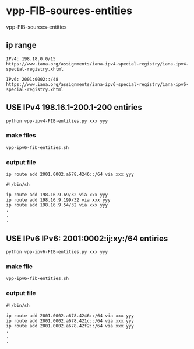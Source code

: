 # vpp-FIB-sources-entities
vpp-FIB-sources-entities

## ip range

```
IPv4: 198.18.0.0/15
https://www.iana.org/assignments/iana-ipv4-special-registry/iana-ipv4-special-registry.xhtml
```

```
IPv6: 2001:0002::/48
https://www.iana.org/assignments/iana-ipv6-special-registry/iana-ipv6-special-registry.xhtml
```

## USE IPv4 198.16.1-200.1-200 entiries

```
python vpp-ipv4-FIB-entities.py xxx yyy
```

### make files
```
vpp-ipv6-fib-entities.sh
```

### output file

```
ip route add 2001.0002.a678.4246::/64 via xxx yyy

#!/bin/sh

ip route add 198.16.9.69/32 via xxx yyy
ip route add 198.16.9.199/32 via xxx yyy
ip route add 198.16.9.54/32 via xxx yyy
.
.
.
```

## USE IPv6 IPv6: 2001:0002:ij:xy:/64 entiries

```
python vpp-ipv6-FIB-entities.py xxx yyy
```
### make file
```
vpp-ipv6-fib-entities.sh
```

### output file

```
#!/bin/sh

ip route add 2001.0002.a678.4246::/64 via xxx yyy
ip route add 2001.0002.a678.421c::/64 via xxx yyy
ip route add 2001.0002.a678.42f2::/64 via xxx yyy
.
.
.
```

